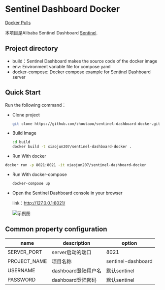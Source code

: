 # Sentinel Dashboard Docker

[Docker Pulls](https://hub.docker.com/r/xiaojun207/sentinel-dashboard-docker)

本项目是Alibaba Sentinel Dashboard [Sentinel](https://github.com/alibaba/Sentinel).


## Project directory

* build：Sentinel Dashboard makes the source code of the docker image
* env: Environment variable file for compose yaml
* docker-compose: Docker compose example for Sentinel Dashboard server


## Quick Start

Run the following command：

* Clone project

  ```sh
  git clone https://github.com/zhoutaoo/sentinel-dashboard-docker.git
  ```

* Build Image
  ```sh
  cd build
  docker build -t xiaojun207/sentinel-dashboard-docker .
  ```

* Run With docker

```sh
docker run -p 8021:8021 -it xiaojun207/sentinel-dashboard-docker
```

* Run With docker-compose

  ```sh
  docker-compose up
  ```

* Open the Sentinel Dashboard console in your browser

  link：http://127.0.0.1:8021/

  ![示例图](index.png)


## Common property configuration

| name                         | description                            | option                         |
| ---------------------------- | -------------------------------------- | ------------------------------ |
| SERVER_PORT                  | server启动的端口                         | 8021                           |
| PROJECT_NAME                 | 项目名称                                 | sentinel-dashboard             |
| USERNAME                     | dashboard登陆用户名                      | 默认sentinel                    |
| PASSWORD                     | dashboard登陆密码                        | 默认sentinel                    |
